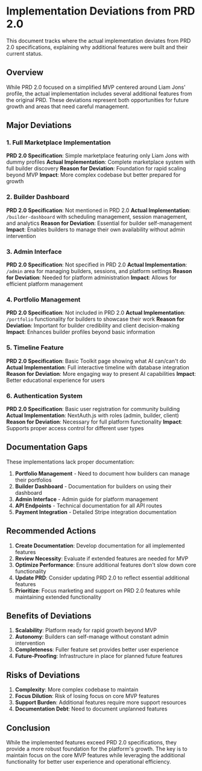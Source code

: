 # Implementation Deviations from PRD 2.0

This document tracks where the actual implementation deviates from PRD 2.0 specifications, explaining why additional features were built and their current status.

## Overview

While PRD 2.0 focused on a simplified MVP centered around Liam Jons' profile, the actual implementation includes several additional features from the original PRD. These deviations represent both opportunities for future growth and areas that need careful management.

## Major Deviations

### 1. Full Marketplace Implementation

**PRD 2.0 Specification**: Simple marketplace featuring only Liam Jons with dummy profiles
**Actual Implementation**: Complete marketplace system with full builder discovery
**Reason for Deviation**: Foundation for rapid scaling beyond MVP
**Impact**: More complex codebase but better prepared for growth

### 2. Builder Dashboard

**PRD 2.0 Specification**: Not mentioned in PRD 2.0
**Actual Implementation**: `/builder-dashboard` with scheduling management, session management, and analytics
**Reason for Deviation**: Essential for builder self-management
**Impact**: Enables builders to manage their own availability without admin intervention

### 3. Admin Interface

**PRD 2.0 Specification**: Not specified in PRD 2.0
**Actual Implementation**: `/admin` area for managing builders, sessions, and platform settings
**Reason for Deviation**: Needed for platform administration
**Impact**: Allows for efficient platform management

### 4. Portfolio Management

**PRD 2.0 Specification**: Not included in PRD 2.0
**Actual Implementation**: `/portfolio` functionality for builders to showcase their work
**Reason for Deviation**: Important for builder credibility and client decision-making
**Impact**: Enhances builder profiles beyond basic information

### 5. Timeline Feature

**PRD 2.0 Specification**: Basic Toolkit page showing what AI can/can't do
**Actual Implementation**: Full interactive timeline with database integration
**Reason for Deviation**: More engaging way to present AI capabilities
**Impact**: Better educational experience for users

### 6. Authentication System

**PRD 2.0 Specification**: Basic user registration for community building
**Actual Implementation**: NextAuth.js with roles (admin, builder, client)
**Reason for Deviation**: Necessary for full platform functionality
**Impact**: Supports proper access control for different user types

## Documentation Gaps

These implementations lack proper documentation:

1. **Portfolio Management** - Need to document how builders can manage their portfolios
2. **Builder Dashboard** - Documentation for builders on using their dashboard
3. **Admin Interface** - Admin guide for platform management
4. **API Endpoints** - Technical documentation for all API routes
5. **Payment Integration** - Detailed Stripe integration documentation

## Recommended Actions

1. **Create Documentation**: Develop documentation for all implemented features
2. **Review Necessity**: Evaluate if extended features are needed for MVP
3. **Optimize Performance**: Ensure additional features don't slow down core functionality
4. **Update PRD**: Consider updating PRD 2.0 to reflect essential additional features
5. **Prioritize**: Focus marketing and support on PRD 2.0 features while maintaining extended functionality

## Benefits of Deviations

1. **Scalability**: Platform ready for rapid growth beyond MVP
2. **Autonomy**: Builders can self-manage without constant admin intervention
3. **Completeness**: Fuller feature set provides better user experience
4. **Future-Proofing**: Infrastructure in place for planned future features

## Risks of Deviations

1. **Complexity**: More complex codebase to maintain
2. **Focus Dilution**: Risk of losing focus on core MVP features
3. **Support Burden**: Additional features require more support resources
4. **Documentation Debt**: Need to document unplanned features

## Conclusion

While the implemented features exceed PRD 2.0 specifications, they provide a more robust foundation for the platform's growth. The key is to maintain focus on the core MVP features while leveraging the additional functionality for better user experience and operational efficiency.
